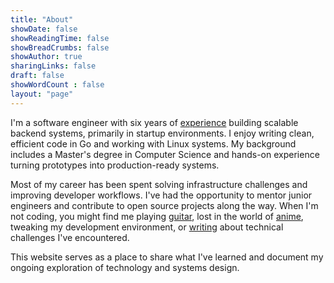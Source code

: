 ```yaml
---
title: "About"
showDate: false
showReadingTime: false
showBreadCrumbs: false
showAuthor: true
sharingLinks: false
draft: false
showWordCount : false
layout: "page"
---
```



I'm a software engineer with six years of [experience](/journey) building scalable backend systems, primarily in startup environments. I enjoy writing clean, efficient code in Go and working with Linux systems. My background includes a Master's degree in Computer Science and hands-on experience turning prototypes into production-ready systems.

Most of my career has been spent solving infrastructure challenges and improving developer workflows. I've had the opportunity to mentor junior engineers and contribute to open source projects along the way. When I'm not coding, you might find me playing [guitar](/music), lost in the world of [anime](https://myanimelist.net/profile/Pre5ence), tweaking my development environment, or [writing](/blogs) about technical challenges I've encountered.

This website serves as a place to share what I've learned and document my ongoing exploration of technology and systems design.
